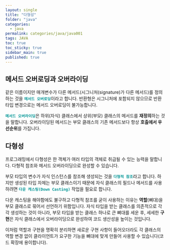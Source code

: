 ```yaml
---
layout: single
title: "다형성"
folder: "java"
categories:
  - java
permalink: categories/java/java001
tags: JAVA
toc: true
toc_sticky: true
sidebar_main: true
published: true
---
```


## 메서드 오버로딩과 오버라이딩
같은 이름이지만 매개변수가 다른 메서드(시그니처(signature)가 다른 메서드)를 정의하는 것을 <span style="color: rgb(3, 150, 150); font-weight: bold;">`메서드 오버로딩`</span>이라고 합니다. 반환형은 시그니처에 포함되지 않으므로 반환 타입 변경으로는 메서드 오버로딩이 불가능합니다.

<span style="color: rgb(3, 150, 150); font-weight: bold;">`메서드 오버라이딩`</span>은 하위(자식) 클래스에서 상위(부모) 클래스의 메서드를 **재정의**하는 것을 말합니다. 오버라이딩된 메서드는 부모 클래스의 기존 메서드보다 항상 **호출에서 우선순위**를 가집니다.

## 다형성
프로그래밍에서 다형성은 한 객체가 여러 타입의 객체로 취급될 수 있는 능력을 말합니다. 다형적 참조와 메서드 오버라이딩으로 완성할 수 있습니다.

부모 타입의 변수가 자식 인스턴스를 참조해 생성되는 것을 <span style="color: rgb(3, 150, 150); font-weight: bold;">`다형적 참조`</span>라고 합니다. 하지만 생성된 타입 자체는 부모 클래스이기 때문에 자식 클래스의 필드나 메서드를 사용하려면 <span style="color: rgb(3, 150, 150); font-weight: bold;">`다운 캐스팅(Down Casting)`</span> 작업을 필요로 합니다.

다운 캐스팅을 해야함에도 불구하고 다형적 참조를 굳이 사용하는 이유는 **역할**(뼈대)을 부모 클래스로 묶어서 선언하기 위함입니다. 자식 타입을 받는 클래스를 의존적으로 각각 생성하는 것이 아니라, 부모 타입을 받는 클래스 하나로 큰 뼈대를 세운 후, 세세한 **구현**은 자식 클래스에서 오버라이딩으로 완성하여 코드 생산성을 높이는 것입니다.

이처럼 역할과 구현을 명확히 분리하면 새로운 구현 사항이 들어오더라도 각 클래스의 역할 변경 없이 클라이언트가 요구한 기능을 뼈대에 맞게 만들어 사용할 수 있습니다(코드 확장에 용이합니다).